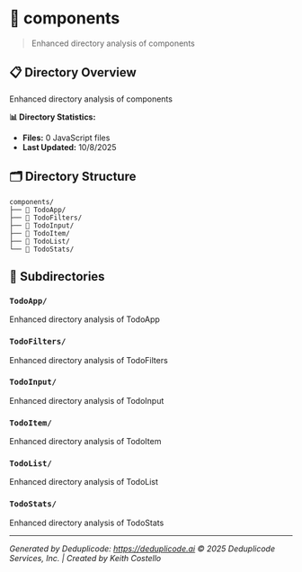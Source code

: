 # 📁 components

> Enhanced directory analysis of components

## 📋 Directory Overview

Enhanced directory analysis of components

**📊 Directory Statistics:**
- **Files:** 0 JavaScript files
- **Last Updated:** 10/8/2025

## 🗂 Directory Structure

```
components/
├── 📁 TodoApp/
├── 📁 TodoFilters/
├── 📁 TodoInput/
├── 📁 TodoItem/
├── 📁 TodoList/
└── 📁 TodoStats/
```

## 📁 Subdirectories

### `TodoApp/`
Enhanced directory analysis of TodoApp

### `TodoFilters/`
Enhanced directory analysis of TodoFilters

### `TodoInput/`
Enhanced directory analysis of TodoInput

### `TodoItem/`
Enhanced directory analysis of TodoItem

### `TodoList/`
Enhanced directory analysis of TodoList

### `TodoStats/`
Enhanced directory analysis of TodoStats

---

*Generated by Deduplicode: https://deduplicode.ai*
*© 2025 Deduplicode Services, Inc. | Created by Keith Costello*
